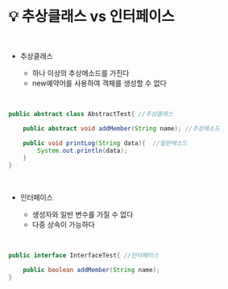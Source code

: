 # 💡 **추상클래스 vs 인터페이스**

<br>

- 추상클래스

  - 하나 이상의 추상메소드를 가진다
  - new예약어를 사용하여 객체를 생성할 수 없다

<br>

```java
public abstract class AbstractTest{ //추상클래스

    public abstract void addMember(String name); //추상메소드

    public void printLog(String data){  //일반메소드
        System.out.println(data);
    }
}
```

<br>

- 인터페이스

  - 생성자와 일반 변수를 가질 수 없다
  - 다중 상속이 가능하다

<br>

```java
public interface InterfaceTest{ //인터페이스

    public boolean addMember(String name);
}
```
